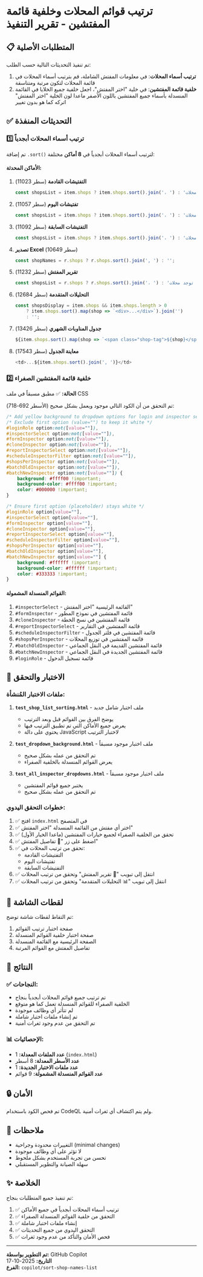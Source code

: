# ترتيب قوائم المحلات وخلفية قائمة المفتشين - تقرير التنفيذ

## 📋 المتطلبات الأصلية

تم تنفيذ التحديثات التالية حسب الطلب:

1. **ترتيب أسماء المحلات**: في معلومات المفتش الشاملة، قم بترتيب أسماء المحلات في قائمة المحلات لتكون مرتبة ومتناسقة
2. **خلفية قائمة المفتشين**: في خلية "اختر المفتش"، اجعل خلفية جميع الخلايا في القائمة المنسدلة بأسماء جميع المفتشين باللون الأصفر ماعدا لون الخلية "اختر المفتش" اتركه كما هو بدون تغيير

## ✅ التحديثات المنفذة

### 1️⃣ ترتيب أسماء المحلات أبجدياً

تم إضافة `.sort()` لترتيب أسماء المحلات أبجدياً في **8 أماكن** مختلفة:

#### الأماكن المحدثة:

1. **التفتيشات القادمة** (سطر 11023)
   ```javascript
   const shopsList = item.shops ? item.shops.sort().join('، ') : 'لا توجد محلات';
   ```

2. **تفتيشات اليوم** (سطر 11057)
   ```javascript
   const shopsList = item.shops ? item.shops.sort().join('، ') : 'لا توجد محلات';
   ```

3. **التفتيشات السابقة** (سطر 11092)
   ```javascript
   const shopsList = item.shops ? item.shops.sort().join('، ') : 'لا توجد محلات';
   ```

4. **تصدير Excel** (سطر 10649)
   ```javascript
   const shopNames = r.shops ? r.shops.sort().join(', ') : '';
   ```

5. **تقرير المفتش** (سطر 11232)
   ```javascript
   const shopsList = r.shops ? r.shops.sort().join('، ') : 'لا توجد محلات';
   ```

6. **التحليلات المتقدمة** (سطر 12684)
   ```javascript
   const shopsDisplay = item.shops && item.shops.length > 0 
       ? item.shops.sort().map(shop => `<div>...</div>`).join('') 
       : '';
   ```

7. **جدول المناوبات الشهري** (سطر 13426)
   ```javascript
   ${item.shops.sort().map(shop => `<span class="shop-tag">${shop}</span>`).join(' ')}
   ```

8. **معاينة الجدول** (سطر 17543)
   ```javascript
   <td>...${item.shops.sort().join(', ')}</td>
   ```

### 2️⃣ خلفية قائمة المفتشين الصفراء

**الحالة:** ✅ مطبق مسبقاً في ملف CSS

تم التحقق من أن الكود التالي موجود ويعمل بشكل صحيح (الأسطر 692-718):

```css
/* Add yellow background to dropdown options for login and inspector selects */
/* Exclude first option (value="") to keep it white */
#loginRole option:not([value=""]), 
#inspectorSelect option:not([value=""]),
#formInspector option:not([value=""]),
#cloneInspector option:not([value=""]),
#reportInspectorSelect option:not([value=""]),
#scheduleInspectorFilter option:not([value=""]),
#shopsPerInspector option:not([value=""]),
#batchOldInspector option:not([value=""]),
#batchNewInspector option:not([value=""]) {
    background: #ffff00 !important;
    background-color: #ffff00 !important;
    color: #000000 !important;
}

/* Ensure first option (placeholder) stays white */
#loginRole option[value=""], 
#inspectorSelect option[value=""],
#formInspector option[value=""],
#cloneInspector option[value=""],
#reportInspectorSelect option[value=""],
#scheduleInspectorFilter option[value=""],
#shopsPerInspector option[value=""],
#batchOldInspector option[value=""],
#batchNewInspector option[value=""] {
    background: #ffffff !important;
    background-color: #ffffff !important;
    color: #333333 !important;
}
```

#### القوائم المنسدلة المشمولة:
1. `#inspectorSelect` - القائمة الرئيسية "اختر المفتش"
2. `#formInspector` - قائمة المفتشين في نموذج المطور
3. `#cloneInspector` - قائمة المفتشين في نسخ الخطة
4. `#reportInspectorSelect` - قائمة المفتشين في التقارير
5. `#scheduleInspectorFilter` - قائمة المفتشين في فلتر الجدول
6. `#shopsPerInspector` - قائمة المفتشين في توزيع المحلات
7. `#batchOldInspector` - قائمة المفتشين القديمة في النقل الجماعي
8. `#batchNewInspector` - قائمة المفتشين الجديدة في النقل الجماعي
9. `#loginRole` - قائمة تسجيل الدخول

## 🧪 الاختبار والتحقق

### ملفات الاختبار المُنشأة:

1. **`test_shop_list_sorting.html`** - ملف اختبار شامل جديد
   - يوضح الفرق بين القوائم قبل وبعد الترتيب
   - يعرض جميع الأماكن التي تم تطبيق الترتيب فيها
   - يحتوي على دالة JavaScript لاختبار الترتيب

2. **`test_dropdown_background.html`** - ملف اختبار موجود مسبقاً
   - تم التحقق من عمله بشكل صحيح
   - يعرض القوائم المنسدلة بالخلفية الصفراء

3. **`test_all_inspector_dropdowns.html`** - ملف اختبار موجود مسبقاً
   - يختبر جميع قوائم المفتشين
   - تم التحقق من عمله بشكل صحيح

### خطوات التحقق اليدوي:

1. ✅ افتح `index.html` في المتصفح
2. ✅ اختر أي مفتش من القائمة المنسدلة "اختر المفتش"
3. ✅ تحقق من الخلفية الصفراء لجميع خيارات المفتشين (ماعدا الخيار الأول)
4. ✅ اضغط على زر "👤 تفاصيل المفتش"
5. ✅ تحقق من ترتيب المحلات في:
   - التفتيشات القادمة
   - تفتيشات اليوم
   - التفتيشات السابقة
6. ✅ انتقل إلى تبويب "👤 تقرير المفتش" وتحقق من ترتيب المحلات
7. ✅ انتقل إلى تبويب "📊 التحليلات المتقدمة" وتحقق من ترتيب المحلات

## 📸 لقطات الشاشة

تم التقاط لقطات شاشة توضح:
1. صفحة اختبار ترتيب القوائم
2. صفحة اختبار خلفية القوائم المنسدلة
3. الصفحة الرئيسية مع القائمة المنسدلة
4. تفاصيل المفتش مع القوائم المرتبة

## 🎯 النتائج

### ✅ النجاحات:
- تم ترتيب جميع قوائم المحلات أبجدياً بنجاح
- الخلفية الصفراء للقوائم المنسدلة تعمل كما هو متوقع
- لم تتأثر أي وظائف موجودة
- تم إنشاء ملفات اختبار شاملة
- تم التحقق من عدم وجود ثغرات أمنية

### 📊 الإحصائيات:
- **عدد الملفات المعدلة:** 1 (`index.html`)
- **عدد الأسطر المعدلة:** 8 أسطر
- **عدد ملفات الاختبار الجديدة:** 1
- **عدد القوائم المنسدلة المشمولة:** 9 قوائم

## 🔒 الأمان

تم فحص الكود باستخدام CodeQL ولم يتم اكتشاف أي ثغرات أمنية.

## 📝 ملاحظات

- التغييرات محدودة وجراحية (minimal changes)
- لا تؤثر على أي وظائف موجودة
- تحسن من تجربة المستخدم بشكل ملحوظ
- سهلة الصيانة والتطوير المستقبلي

## ✨ الخلاصة

تم تنفيذ جميع المتطلبات بنجاح:
1. ✅ ترتيب أسماء المحلات أبجدياً في جميع الأماكن
2. ✅ التحقق من خلفية القوائم المنسدلة الصفراء
3. ✅ إنشاء ملفات اختبار شاملة
4. ✅ التحقق اليدوي من جميع التحديثات
5. ✅ فحص الأمان والتأكد من عدم وجود ثغرات

---

**تم التطوير بواسطة:** GitHub Copilot  
**التاريخ:** 2025-10-17  
**الفرع:** `copilot/sort-shop-names-list`
